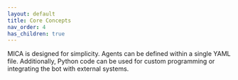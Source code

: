 ```yaml
---
layout: default
title: Core Concepts
nav_order: 4
has_children: true
---
```


MICA is designed for simplicity. Agents can be defined within a single YAML file. Additionally, Python code can be used for custom programming or integrating the bot with external systems.

